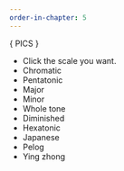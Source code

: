 ```yaml
---
order-in-chapter: 5
---
```


{ PICS }

- Click the scale you want.
- Chromatic
- Pentatonic
- Major
- Minor
- Whole tone
- Diminished
- Hexatonic
- Japanese
- Pelog
- Ying zhong

